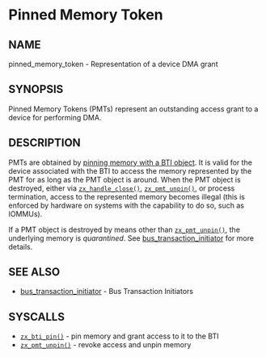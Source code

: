 # Pinned Memory Token

## NAME

pinned_memory_token - Representation of a device DMA grant

## SYNOPSIS

Pinned Memory Tokens (PMTs) represent an outstanding access grant to a device
for performing DMA.

## DESCRIPTION

PMTs are obtained by [pinning memory with a BTI object](reference/syscalls/bti_pin.md).
It is valid for the device associated with the BTI to access the memory represented
by the PMT for as long as the PMT object is around.  When the PMT object is
destroyed, either via [`zx_handle_close()`], [`zx_pmt_unpin()`], or process
termination, access to the represented memory becomes illegal (this is
enforced by hardware on systems with the capability to do so, such as IOMMUs).

If a PMT object is destroyed by means other than [`zx_pmt_unpin()`], the
underlying memory is *quarantined*.  See
[bus_transaction_initiator](bus_transaction_initiator.md) for more details.

## SEE ALSO

 - [bus_transaction_initiator](bus_transaction_initiator.md) - Bus Transaction Initiators

## SYSCALLS

 - [`zx_bti_pin()`] - pin memory and grant access to it to the BTI
 - [`zx_pmt_unpin()`] - revoke access and unpin memory

[`zx_bti_pin()`]: reference/syscalls/bti_pin.md
[`zx_handle_close()`]: reference/syscalls/handle_close.md
[`zx_pmt_unpin()`]: reference/syscalls/pmt_unpin.md
